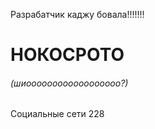 Разрабатчик каджу бовала!!!!!!!
# НОКОСРОТО
###### (шиоооооооооооооооооо?)
<p1 style="text-align: center;">Социальные сети 228</h1>

